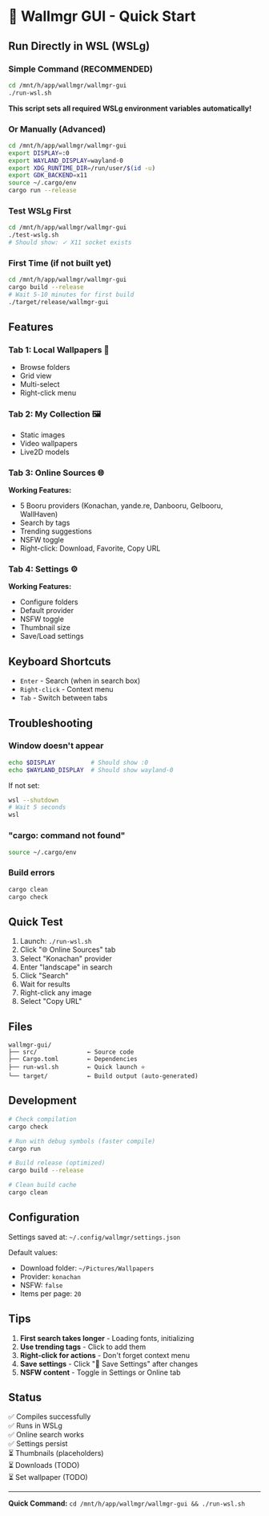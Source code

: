 # 🚀 Wallmgr GUI - Quick Start

## Run Directly in WSL (WSLg)

### Simple Command (RECOMMENDED)
```bash
cd /mnt/h/app/wallmgr/wallmgr-gui
./run-wsl.sh
```

**This script sets all required WSLg environment variables automatically!**

### Or Manually (Advanced)
```bash
cd /mnt/h/app/wallmgr/wallmgr-gui
export DISPLAY=:0
export WAYLAND_DISPLAY=wayland-0
export XDG_RUNTIME_DIR=/run/user/$(id -u)
export GDK_BACKEND=x11
source ~/.cargo/env
cargo run --release
```

### Test WSLg First
```bash
cd /mnt/h/app/wallmgr/wallmgr-gui
./test-wslg.sh
# Should show: ✓ X11 socket exists
```

### First Time (if not built yet)
```bash
cd /mnt/h/app/wallmgr/wallmgr-gui
cargo build --release
# Wait 5-10 minutes for first build
./target/release/wallmgr-gui
```

## Features

### Tab 1: Local Wallpapers 📁
- Browse folders
- Grid view
- Multi-select
- Right-click menu

### Tab 2: My Collection 🖼️
- Static images
- Video wallpapers
- Live2D models

### Tab 3: Online Sources 🌐
**Working Features:**
- 5 Booru providers (Konachan, yande.re, Danbooru, Gelbooru, WallHaven)
- Search by tags
- Trending suggestions
- NSFW toggle
- Right-click: Download, Favorite, Copy URL

### Tab 4: Settings ⚙
**Working Features:**
- Configure folders
- Default provider
- NSFW toggle
- Thumbnail size
- Save/Load settings

## Keyboard Shortcuts

- `Enter` - Search (when in search box)
- `Right-click` - Context menu
- `Tab` - Switch between tabs

## Troubleshooting

### Window doesn't appear
```bash
echo $DISPLAY          # Should show :0
echo $WAYLAND_DISPLAY  # Should show wayland-0
```

If not set:
```bash
wsl --shutdown
# Wait 5 seconds
wsl
```

### "cargo: command not found"
```bash
source ~/.cargo/env
```

### Build errors
```bash
cargo clean
cargo check
```

## Quick Test

1. Launch: `./run-wsl.sh`
2. Click "🌐 Online Sources" tab
3. Select "Konachan" provider
4. Enter "landscape" in search
5. Click "Search"
6. Wait for results
7. Right-click any image
8. Select "Copy URL"

## Files

```
wallmgr-gui/
├── src/              ← Source code
├── Cargo.toml        ← Dependencies
├── run-wsl.sh        ← Quick launch ⭐
└── target/           ← Build output (auto-generated)
```

## Development

```bash
# Check compilation
cargo check

# Run with debug symbols (faster compile)
cargo run

# Build release (optimized)
cargo build --release

# Clean build cache
cargo clean
```

## Configuration

Settings saved at: `~/.config/wallmgr/settings.json`

Default values:
- Download folder: `~/Pictures/Wallpapers`
- Provider: `konachan`
- NSFW: `false`
- Items per page: `20`

## Tips

1. **First search takes longer** - Loading fonts, initializing
2. **Use trending tags** - Click to add them
3. **Right-click for actions** - Don't forget context menu
4. **Save settings** - Click "💾 Save Settings" after changes
5. **NSFW content** - Toggle in Settings or Online tab

## Status

✅ Compiles successfully  
✅ Runs in WSLg  
✅ Online search works  
✅ Settings persist  
⏳ Thumbnails (placeholders)  
⏳ Downloads (TODO)  
⏳ Set wallpaper (TODO)  

---

**Quick Command:** `cd /mnt/h/app/wallmgr/wallmgr-gui && ./run-wsl.sh`
